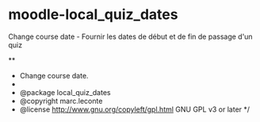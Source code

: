# moodle-local_quiz_dates
Change course date - Fournir les dates de début et de fin de passage d'un quiz 

**
 * Change course date.
 *
 * @package     local_quiz_dates
 * @copyright   marc.leconte
 * @license     http://www.gnu.org/copyleft/gpl.html GNU GPL v3 or later
 */
